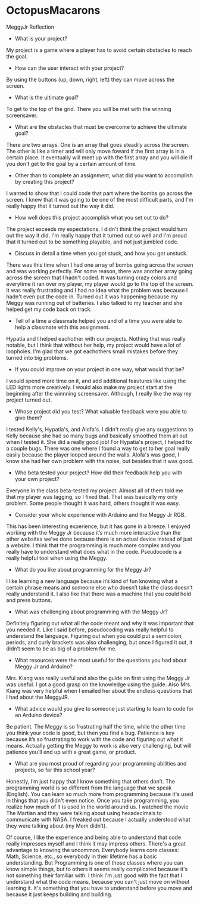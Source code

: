 # OctopusMacarons

MeggyJr Reflection

- What is your project?

My project is a game where a player has to avoid certain obstacles to reach the goal.

- How can the user interact with your project?

By using the buttons (up, down, right, left) they can move across the screen.

- What is the ultimate goal?

To get to the top of the grid. There you will be met with the winning screensaver.

- What are the obstacles that must be overcome to achieve the ultimate goal?

There are two arrays. One is an array that goes steadily across the screen. The other is like a timer and will only move foward if the first array is in a certain place. It eventually will meet up with the first array and you will die if you don't get to the goal by a certain amount of time. 

- Other than to complete an assignment, what did you want to accomplish by creating this project?

I wanted to show that I could code that part where the bombs go across the screen. I knew that it was going to be one of the most difficult parts, and I'm really happy that it turned out the way it did.

- How well does this project accomplish what you set out to do?

The project exceeds my expectations. I didn't think the project would turn out the way it did. I'm really happy that it turned out so well and I'm proud that it turned out to be something playable, and not just jumbled code.

- Discuss in detail a time when you got stuck, and how you got unstuck.

There was this time when I had one array of bombs going across the screen and was working perfectly. For some reason, there was another array going across the screen that I hadn't coded. It was turning crazy colors and everytime it ran over my player, my player would go to the top of the screen. It was really frustrating and I had no idea what the problem was because I hadn't even put the code in. Turned out it was happening because my Meggy was running out of batteries. I also talked to my teacher and she helped get my code back on track.

- Tell of a time a classmate helped you and of a time you were able to help a classmate with this assignment.

Hypatia and I helped eachother with our projects. Nothing that was really notable, but I think that without her help, my project would have a lot of loopholes. I'm glad that we got eachothers small mistakes before they turned into big problems.

- If you could improve on your project in one way, what would that be?

I would spend more time on it, and add additional feautures like using the LED lights more creatively. I would also make my project start at the beginning after the winnning screensaver. Although, I really like the way my project turned out.

- Whose project did you test?  What valuable feedback were you able to give them? 

I tested Kelly's, Hypatia's, and Alofa's. I didn't really give any suggestions to Kelly because she had so many bugs and basically smoothed them all out when I tested it. She did a really good job! For Hypatia's project, I helped fix a couple bugs. There was one where I found a way to get to her goal really easily because the player looped around the walls. Alofa's was good, I know she had her own problem with the noise, but besides that it was good.

- Who beta tested your project? How did their feedback help you with your own project?

Everyone in the class beta-tested my project. Almost all of them told me that my player was lagging, so I fixed that. That was basically my only problem. Some people thought it was hard, others thought it was easy. 

- Consider your whole experience with Arduino and the Meggy Jr RGB.

This has been interesting experience, but it has gone in a breeze. I enjoyed working with the Meggy Jr because it’s much more interactive than the other websites we’ve done because there is an actual device instead of just a website. I think that the programming is much more complex and you really have to understand what does what in the code. Pseudocode is a really helpful tool when using the Meggy.

- What do you like about programming for the Meggy Jr?

I like learning a new language because it’s kind of fun knowing what a certain phrase means and someone else who doesn’t take the class doesn’t really understand it. I also like that there was a machine that you could hold and press buttons. 

- What was challenging about programming with the Meggy Jr?

Definitely figuring out what all the code meant and why it was important that you needed it. Like I said before, pseudocoding was really helpful to understand the language. Figuring out when you could put a semicolon, periods, and curly brackets was also challenging, but once I figured it out, it didn’t seem to be as big of a problem for me. 

- What resources were the most useful for the questions you had about Meggy Jr and Arduino?

Mrs. Kiang was really useful and also the guide on first using the Meggy Jr was useful. I got a good grasp on the knowledge using the guide. Also Mrs. Kiang was very helpful when I emailed her about the endless questions that I had about the MeggyJR.

- What advice would you give to someone just starting to learn to code for an Arduino device?

Be patient. The Meggy is so frustrating half the time, while the other time you think your code is good, but then you find a bug. Patience is key because it’s so frustrating to work with the code and figuring out what it means. Actually getting the Meggy to work is also very challenging, but will patience you’ll end up with a great game, or product. 

- What are you most proud of regarding your programming abilities and projects, so far this school year?

Honestly, I’m just happy that I know something that others don’t. The programming world is so different from the language that we speak (English). You can learn so much more from programming because it's used in things that you didn't even notice. Once you take programming, you realize how much of it is used in the world around us. I watched the movie The Martian and they were talking about using hexadecimals to communicate with NASA. I freaked out because I actually understood what they were talking about (my Mom didn’t). 

Of course, I like the experience and being able to understand that code really impresses myself and I think it may impress others. There's a great advantage to knowing the uncommon. Everybody learns core classes: Math, Science, etc., so everybody in their lifetime has a basic understanding. But Programming is one of those classes where you can know simple things, but to others it seems really complicated because it's not something their familiar with. I think I'm just good with the fact that I understand what the code means, because you can't just move on without learning it. It's something that you have to understand before you move and because it just keeps building and building.
